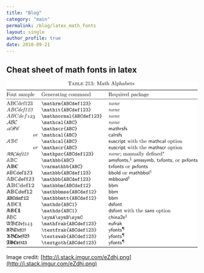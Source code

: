 ```yaml
---
title: "Blog"
category: "main"
permalink: /blog/latex_math_fonts
layout: single
author_profile: true
date: 2018-09-21
---
```


## Cheat sheet of math fonts in latex

![](/images/blog/latex_math_font.png)

Image credit: [http://i.stack.imgur.com/eZdhj.png](http://i.stack.imgur.com/eZdhj.png)